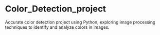 # Color_Detection_project
Accurate color detection project using Python, exploring image processing techniques to identify and analyze colors in images.
